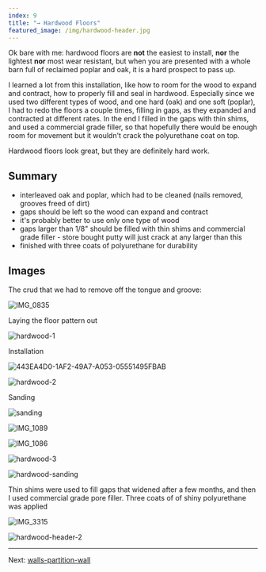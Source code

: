```yaml
---
index: 9
title: "→ Hardwood Floors"
featured_image: /img/hardwood-header.jpg
---
```


Ok bare with me: hardwood floors are **not** the easiest to install, **nor** the lightest **nor** most wear resistant, but when you are presented with a whole barn full of reclaimed poplar and oak, it is a hard prospect to pass up. 

I learned a lot from this installation, like how to room for the wood to expand and contract, how to properly fill and seal in hardwood. Especially since we used two different types of wood, and one hard (oak) and one soft (poplar), I had to redo the floors a couple times, filling in gaps, as they expanded and contracted at different rates. In the end I filled in the gaps with thin shims, and used a commercial grade filler, so that hopefully there would be enough room for movement but it wouldn't crack the polyurethane coat on top. 

Hardwood floors look great, but they are definitely hard work. 

## Summary
- interleaved oak and poplar, which had to be cleaned (nails removed, grooves freed of dirt)
- gaps should be left so the wood can expand and contract
- it's probably better to use only one type of wood
- gaps larger than 1/8" should be filled with thin shims and commercial grade filler - store bought putty will just crack at any larger than this
- finished with three coats of polyurethane for durability

## Images

The crud that we had to remove off the tongue and groove: 

![IMG_0835](img/IMG_0835.jpg)

Laying the floor pattern out


![hardwood-1](img/hardwood-1.jpg)

Installation

![443EA4D0-1AF2-49A7-A053-05551495FBAB](img/443EA4D0-1AF2-49A7-A053-05551495FBAB.jpg)

![hardwood-2](img/hardwood-2.jpeg)


Sanding

![sanding](img/sanding.gif)


![IMG_1089](img/IMG_1089.jpg)

![IMG_1086](img/IMG_1086.jpg)


![hardwood-3](img/hardwood-3.jpg)

![hardwood-sanding](img/hardwood-sanding.jpg)

Thin shims were used to fill gaps that widened after a few months, and then I used commercial grade pore filler. Three coats of of shiny polyurethane was applied

![IMG_3315](img/IMG_3315.jpg)

![hardwood-header-2](img/hardwood-header-2.jpg)

---

Next:  [walls-partition-wall](walls-partition-wall)